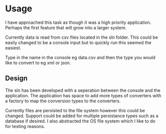 # Usage
I have approached this task as though it was a high priority application. Perhaps the first feature that will grow into a larger system.

Currently data is read from csv files located in the sln folder. This could be easily changed to be a console input but to quickly run this seemed the easiest.

Type in the name in the console eg data.csv and then the type you would like to convert to eg xml or json.

## Design
The sln has been developed with a seperation between the console and the application. The application has space to add more types of converters with a factory to map the conversion types to the converters.

Currently files are persisted to the file system however this could be changed. Support could be added for multiple persistance types such as a database if desired. I also abstracted the OS file system which I like to do for testing reasons.